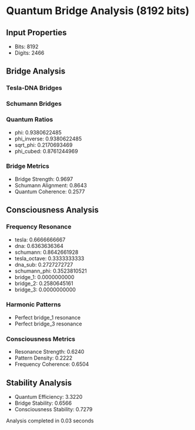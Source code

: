 # Quantum Bridge Analysis (8192 bits)

## Input Properties
- Bits: 8192
- Digits: 2466

## Bridge Analysis

### Tesla-DNA Bridges

### Schumann Bridges

### Quantum Ratios
- phi: 0.9380622485
- phi_inverse: 0.9380622485
- sqrt_phi: 0.2170693469
- phi_cubed: 0.8761244969

### Bridge Metrics
- Bridge Strength: 0.9697
- Schumann Alignment: 0.8643
- Quantum Coherence: 0.2577

## Consciousness Analysis

### Frequency Resonance
- tesla: 0.6666666667
- dna: 0.6363636364
- schumann: 0.8642661928
- tesla_octave: 0.3333333333
- dna_sub: 0.2727272727
- schumann_phi: 0.3523810521
- bridge_1: 0.0000000000
- bridge_2: 0.2580645161
- bridge_3: 0.0000000000

### Harmonic Patterns
- Perfect bridge_1 resonance
- Perfect bridge_3 resonance

### Consciousness Metrics
- Resonance Strength: 0.6240
- Pattern Density: 0.2222
- Frequency Coherence: 0.6504

## Stability Analysis
- Quantum Efficiency: 3.3220
- Bridge Stability: 0.6566
- Consciousness Stability: 0.7279

Analysis completed in 0.03 seconds
